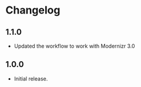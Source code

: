 # Changelog

## 1.1.0

* Updated the workflow to work with Modernizr 3.0

## 1.0.0

* Initial release.
